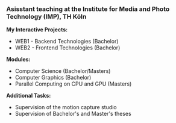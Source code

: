 ### Asisstant teaching at the Institute for Media and Photo Technology (IMP), TH Köln

**My Interactive Projects:**

- WEB1 - Backend Technologies (Bachelor)
- WEB2 - Frontend Technologies (Bachelor)

**Modules:**

- Computer Science (Bachelor/Masters)
- Computer Graphics (Bachelor)
- Parallel Computing on CPU and GPU (Masters)

**Additional Tasks:**

- Supervision of the motion capture studio
- Supervision of Bachelor's and Master's theses
